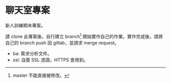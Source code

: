# 聊天室專案

新人訓練期末專案。

請 clone 此專案後，自行建立 branch[^1] 開始實作自己的作業。實作完成後，請將自己的 branch push 回 gitlab，並請求 merge request。

- ba: 需求分析文件。
- ssl: 自簽 SSL 憑證。HTTPS 會用到。

[^1]: master 不能直接被修改。
